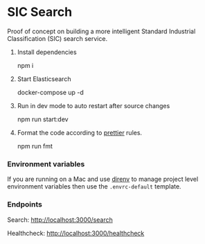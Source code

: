 SIC Search
==========

Proof of concept on building a more intelligent Standard Industrial Classification (SIC) search service. 

1) Install dependencies

    npm i

2) Start Elasticsearch

    docker-compose up -d

3) Run in dev mode to auto restart after source changes

    npm run start:dev

4) Format the code according to [prettier](https://prettier.io) rules.

    npm run fmt

### Environment variables

If you are running on a Mac and use [direnv](https://direnv.net/) to manage project level environment variables then use the `.envrc-default` template.

### Endpoints

Search: [http://localhost:3000/search](http://localhost:3000/search)

Healthcheck: [http://localhost:3000/healthcheck](http://localhost:3000/healthcheck)
